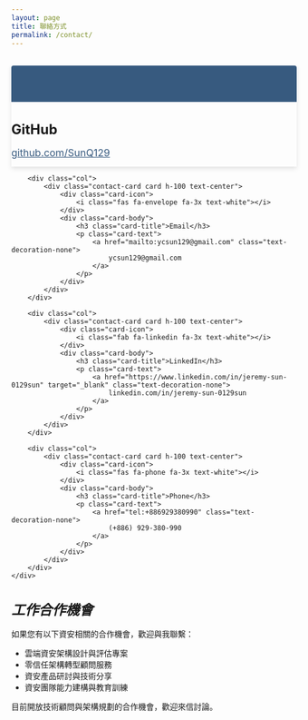 ```yaml
---
layout: page
title: 聯絡方式
permalink: /contact/
---
```


<div class="contact-cards-container">
    <div class="row row-cols-1 row-cols-md-2 g-4">
        <div class="col">
            <div class="contact-card card h-100 text-center">
                <div class="card-icon">
                    <i class="fab fa-github fa-3x text-white"></i>
                </div>
                <div class="card-body">
                    <h3 class="card-title">GitHub</h3>
                    <p class="card-text">
                        <a href="https://github.com/SunQ129" target="_blank" class="text-decoration-none">
                            github.com/SunQ129
                        </a>
                    </p>
                </div>
            </div>
        </div>
        
        <div class="col">
            <div class="contact-card card h-100 text-center">
                <div class="card-icon">
                    <i class="fas fa-envelope fa-3x text-white"></i>
                </div>
                <div class="card-body">
                    <h3 class="card-title">Email</h3>
                    <p class="card-text">
                        <a href="mailto:ycsun129@gmail.com" class="text-decoration-none">
                            ycsun129@gmail.com
                        </a>
                    </p>
                </div>
            </div>
        </div>
        
        <div class="col">
            <div class="contact-card card h-100 text-center">
                <div class="card-icon">
                    <i class="fab fa-linkedin fa-3x text-white"></i>
                </div>
                <div class="card-body">
                    <h3 class="card-title">LinkedIn</h3>
                    <p class="card-text">
                        <a href="https://www.linkedin.com/in/jeremy-sun-0129sun" target="_blank" class="text-decoration-none">
                            linkedin.com/in/jeremy-sun-0129sun
                        </a>
                    </p>
                </div>
            </div>
        </div>
        
        <div class="col">
            <div class="contact-card card h-100 text-center">
                <div class="card-icon">
                    <i class="fas fa-phone fa-3x text-white"></i>
                </div>
                <div class="card-body">
                    <h3 class="card-title">Phone</h3>
                    <p class="card-text">
                        <a href="tel:+886929380990" class="text-decoration-none">
                            (+886) 929-380-990
                        </a>
                    </p>
                </div>
            </div>
        </div>
    </div>
</div>

<div class="card mt-5">
    <div class="card-body">
        <h5 class="card-title"><i class="fas fa-building me-2 text-primary"></i>工作合作機會</h5>
        <p>如果您有以下資安相關的合作機會，歡迎與我聯繫：</p>
        <ul>
            <li>雲端資安架構設計與評估專案</li>
            <li>零信任架構轉型顧問服務</li>
            <li>資安產品研討與技術分享</li>
            <li>資安團隊能力建構與教育訓練</li>
        </ul>
        <div class="alert alert-info">
            <i class="fas fa-info-circle me-2"></i>
            <span>目前開放技術顧問與架構規劃的合作機會，歡迎來信討論。</span>
        </div>
    </div>
</div>

<style>
    .contact-cards-container {
        margin: 2rem 0;
    }
    
    .contact-card {
        transition: transform 0.3s ease, box-shadow 0.3s ease;
        overflow: hidden;
        border: none;
        box-shadow: 0 4px 8px rgba(0,0,0,0.1);
    }
    
    .contact-card:hover {
        transform: translateY(-5px);
        box-shadow: 0 8px 16px rgba(0,0,0,0.2);
    }
    
    .card-icon {
        background-color: #375A7F;
        padding: 2rem 0;
        border-radius: 4px 4px 0 0;
    }
    
    .card-title {
        font-size: 1.5rem;
        margin-bottom: 1rem;
    }
    
    .card-text a {
        color: #375A7F;
        font-size: 1.1rem;
    }
    
    .card-text a:hover {
        color: #2C3E50;
    }
</style> 